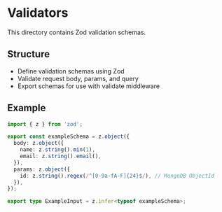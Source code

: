 # Validators

This directory contains Zod validation schemas.

## Structure
- Define validation schemas using Zod
- Validate request body, params, and query
- Export schemas for use with validate middleware

## Example
```typescript
import { z } from 'zod';

export const exampleSchema = z.object({
  body: z.object({
    name: z.string().min(1),
    email: z.string().email(),
  }),
  params: z.object({
    id: z.string().regex(/^[0-9a-fA-F]{24}$/), // MongoDB ObjectId
  }),
});

export type ExampleInput = z.infer<typeof exampleSchema>;
```

